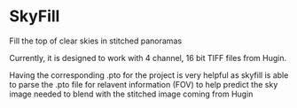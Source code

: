 # SkyFill
Fill the top of clear skies in stitched panoramas

Currently, it is designed to work with 4 channel, 16 bit TIFF files from Hugin.

Having the corresponding .pto for the project is very helpful as skyfill
is able to parse the .pto file for relavent information (FOV) to help predict
the sky image needed to blend with the stitched image coming from Hugin
